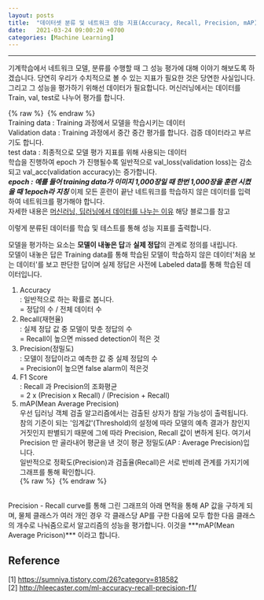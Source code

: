 ```yaml
---
layout: posts
title:  "데이터셋 분류 및 네트워크 성능 지표(Accuracy, Recall, Precision, mAP)"
date:   2021-03-24 09:00:20 +0700
categories: [Machine Learning]
---
```

<link rel = "stylesheet" href ="/static/css/bootstrap.min.css">

--------------------------

기계학습에서 네트워크 모델, 분류를 수행할 때 그 성능 평가에 대해 이야기 해보도록 하겠습니다. 당연히 우리가 수치적으로 볼 수 있는 지표가 필요한 것은 당연한 사실입니다.
그리고 그 성능을 평가하기 위해선 데이터가 필요합니다. 머신러닝에서는 데이터를 Train, val, test로 나누어 평가를 합니다.<br/>

{% raw %} <img src="https://Kimjs11.github.io/img/데이터셋.png" alt=""> {% endraw %}
<br/>
Training data : Training 과정에서 모델을 학습시키는 데이터 <br/>
Validation data : Training 과정에서 중간 중간 평가를 합니다. 검증 데이터라고 부르기도 합니다. <br/>
test data : 최종적으로 모델 평가 지표를 위해 사용되는 데이터 <br/>
학습을 진행하여 epoch 가 진행될수록 일반적으로 val_loss(validation loss)는 감소되고 val_acc(validation accuracy)는 증가합니다.
<br/>
***epoch : 예를 들어 training data가 이미지 1,000장일 때 한번 1,000장을 훈련 시켰을 때 1epoch라 지칭***
이제 모든 훈련이 끝난 네트워크를 학습하지 않은 데이터를 입력하여 네트워크를 평가해야 합니다.<br/>
자세한 내용은 [머신러닝, 딥러닝에서 데이터를 나누는 이유](https://lsjsj92.tistory.com/545) 해당 블로그를 참고 <br/>

이렇게 분류된 데이터를 학습 및 테스트를 통해 성능 지표를 출력합니다.<br/>

모델을 평가하는 요소는 **모델이 내놓은 답**과 **실제 정답**의 관계로 정의를 내립니다. <br/>
모델이 내놓은 답은 Training data를 통해 학습된 모델이 학습하지 않은 데이터'처음 보는 데이터'를 보고 판단한 답이며 실제 정답은 사전에 Labeled data를 통해 학습된 데이터입니다.

1. Accuracy <br/>
: 일반적으로 하는 확률로 봅니다. <br/>
= 정답의 수 / 전체 데이터 수<br/>
2. Recall(재현율) <br/>
: 실제 정답 값 중 모델이 맞춘 정답의 수 <br/>
= Recall이 높으면 missed detection이 적은 것 <br/>
3. Precision(정밀도) <br/>
: 모델이 정답이라고 예측한 값 중 실제 정답의 수 <br/>
= Precision이 높으면 false alarm이 적은것 <br/>
4. F1 Score <br/>
: Recall 과 Precision의 조화평균 <br/>
= 2 x (Precision x Recall) / (Precision + Recall) <br/>
5. mAP(Mean Average Precision) <br/>
우선 딥러닝 객체 검출 알고리즘에서는 검출된 상자가 참일 가능성이 출력됩니다. 참의 기준이 되는 '임계값'(Threshold)의 설정에 따라 모델의 예측 결과가 참인지 거짓인지 판별되기 때문에 그에 따라
Precision, Recall 값이 변하게 된다. 여기서 Precision 만 골라내어 평균을 낸 것이 평균 정밀도(AP : Average Precision)입니다.<br/>
일반적으로 정확도(Precision)과 검출율(Recall)은 서로 반비례 관계를 가지기에 그래프를 통해 확인합니다.<br/>
{% raw %} <img src="https://Kimjs11.github.io/img/P-R curve.png" alt=""> {% endraw %}
<br/>
Precision - Recall curve를 통해 그린 그래프의 아래 면적을 통해 AP 값을 구하게 되며, 물체 클래스가 여러 개인 경우 각 클래스당 AP를 구한 다음에 모두 합한 다음 클래스의 개수로 나눠줌으로서 알고리즘의 성능을 평가합니다.
이것을 ***mAP(Mean Average Pricison)*** 이라고 합니다.
<br/>

## Reference <br/>
[1] https://sumniya.tistory.com/26?category=818582 <br/>
[2] http://hleecaster.com/ml-accuracy-recall-precision-f1/ <br/>

